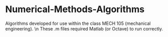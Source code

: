 # Numerical-Methods-Algorithms
Algorithms developed for use within the class MECH 105 (mechanical engineering). \n
These .m files required Matlab (or Octave) to run correctly. 
